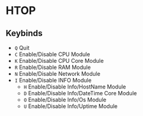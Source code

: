 # HTOP

## Keybinds

- `Q` Quit
- `C` Enable/Disable CPU Module
- `K` Enable/Disable CPU Core Module
- `R` Enable/Disable RAM Module
- `N` Enable/Disable Network Module
- `I` Enable/Disable INFO Module
    - `H` Enable/Disable Info/HostName Module
    - `D` Enable/Disable Info/DateTime Core Module
    - `O` Enable/Disable Info/Os Module
    - `U` Enable/Disable Info/Uptime Module
